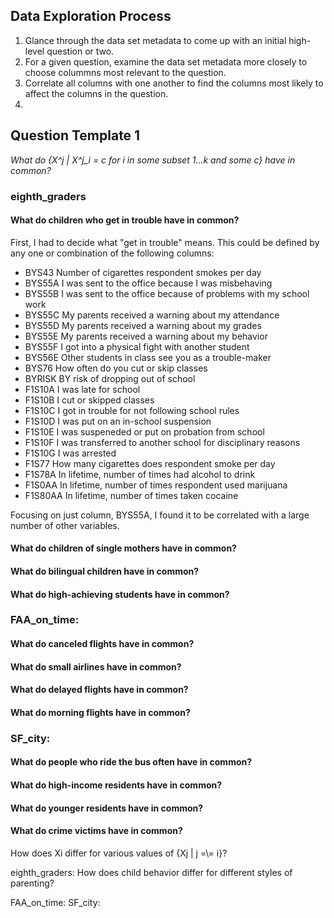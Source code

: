 
## Data Exploration Process

1. Glance through the data set metadata to come up with an initial high-level question or two.
2. For a given question, examine the data set metadata more closely to choose colummns most relevant to the question.
3. Correlate all columns with one another to find the columns most likely to affect the columns in the question.
4. 


## Question Template 1

_What do \{X^j | X^j\_i = c for i in some subset 1...k and some c\} have in common?_ 

### eighth_graders

#### What do children who get in trouble have in common?

First, I had to decide what "get in trouble" means.
This could be defined by any one or combination of the following columns:

* BYS43 Number of cigarettes respondent smokes per day
* BYS55A I was sent to the office because I was misbehaving
* BYS55B I was sent to the office because of problems with my school work
* BYS55C My parents received a warning about my attendance
* BYS55D My parents received a warning about my grades
* BYS55E My parents received a warning about my behavior
* BYS55F I got into a physical fight with another student
* BYS56E Other students in class see you as a trouble-maker
* BYS76 How often do you cut or skip classes
* BYRISK BY risk of dropping out of school
* F1S10A I was late for school
* F1S10B I cut or skipped classes
* F1S10C I got in trouble for not following school rules
* F1S10D I was put on an in-school suspension
* F1S10E I was suspeneded or put on probation from school
* F1S10F I was transferred to another school for disciplinary reasons
* F1S10G I was arrested
* F1S77 How many cigarettes does respondent smoke per day
* F1S78A In lifetime, number of times had alcohol to drink
* F1S0AA In lifetime, number of times respondent used marijuana
* F1S80AA In lifetime, number of times taken cocaine

Focusing on just column, BYS55A, I found it to be correlated with a large number of other variables.


#### What do children of single mothers have in common?
#### What do bilingual children have in common?
#### What do high-achieving students have in common?
### FAA_on_time:
#### What do canceled flights have in common?
#### What do small airlines have in common?
#### What do delayed flights have in common?
#### What do morning flights have in common?
### SF_city:
#### What do people who ride the bus often have in common?
#### What do high-income residents have in common?
#### What do younger residents have in common?
#### What do crime victims have in common?

How does Xi differ for various values of \{Xj | j =\\= i\}?

eighth_graders:
    How does child behavior differ for different styles of parenting?

FAA_on_time:
SF_city:





